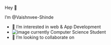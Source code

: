 Hey 👋 
 
 I’m @Vaishnvee-Shinde
- 👀 I’m interested in web & App Development
- ![image](https://user-images.githubusercontent.com/65480790/114814544-035c3680-9dd2-11eb-9d73-07db06f6d7d3.png)
 currently Computer Science Student
- 💞️ I’m looking to collaborate on 

<!---
Vaishnvee-Shinde/Vaishnvee-Shinde is a ✨ special ✨ repository because its `README.md` (this file) appears on your GitHub profile.
You can click the Preview link to take a look at your changes.
--->
